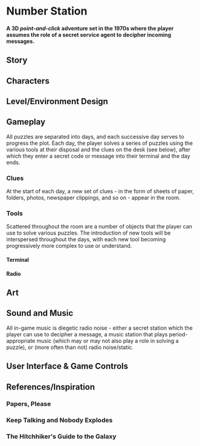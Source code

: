 # Number Station

#### A 3D _point-and-click_ adventure set in the 1970s where the player assumes the role of a secret service agent to decipher incoming messages.

## Story

## Characters

## Level/Environment Design

## Gameplay

All puzzles are separated into days, and each successive day serves to progress the plot. Each day, the player solves a series of puzzles using the various tools at their disposal and the clues on the desk (see below), after which they enter a secret code or message into their terminal and the day ends.

### Clues

At the start of each day, a new set of clues - in the form of sheets of paper, folders, photos, newspaper clippings, and so on - appear in the room.

### Tools

Scattered throughout the room are a number of objects that the player can use to solve various puzzles. The introduction of new tools will be interspersed throughout the days, with each new tool becoming progressively more complex to use or understand.

#### Terminal

#### Radio

## Art

## Sound and Music

All in-game music is diegetic radio noise - either a secret station which the player can use to decipher a message, a music station that plays period-appropriate music (which may or may not also play a role in solving a puzzle), or (more often than not) radio noise/static.

## User Interface & Game Controls

## References/Inspiration

### Papers, Please

### Keep Talking and Nobody Explodes

### The Hitchhiker's Guide to the Galaxy
